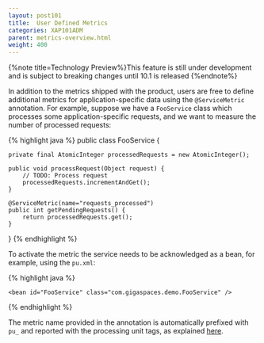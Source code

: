```yaml
---
layout: post101
title:  User Defined Metrics
categories: XAP101ADM
parent: metrics-overview.html
weight: 400
---
```




{%note title=Technology Preview%}This feature is still under development and is subject to breaking changes until 10.1 is released {%endnote%}

In addition to the metrics shipped with the product, users are free to define additional metrics for application-specific data using the `@ServiceMetric` annotation. For example, suppose we have a `FooService` class which processes some application-specific requests, and we want to measure the number of processed requests:

{% highlight java %}
public class FooService {

    private final AtomicInteger processedRequests = new AtomicInteger();

    public void processRequest(Object request) {
        // TODO: Process request
        processedRequests.incrementAndGet();
    }

    @ServiceMetric(name="requests_processed")
    public int getPendingRequests() {
        return processedRequests.get();
    }
}
{% endhighlight %}

To activate the metric the service needs to be acknowledged as a bean, for example, using the `pu.xml`:

{% highlight java %}
<beans xmlns="http://www.springframework.org/schema/beans">
                                          
	<bean id="FooService" class="com.gigaspaces.demo.FooService" />

</beans>
{% endhighlight %}

The metric name provided in the annotation is automatically prefixed with `pu_` and reported with the processing unit tags, as explained [here](./metrics-bundled.html#processing-unit).
